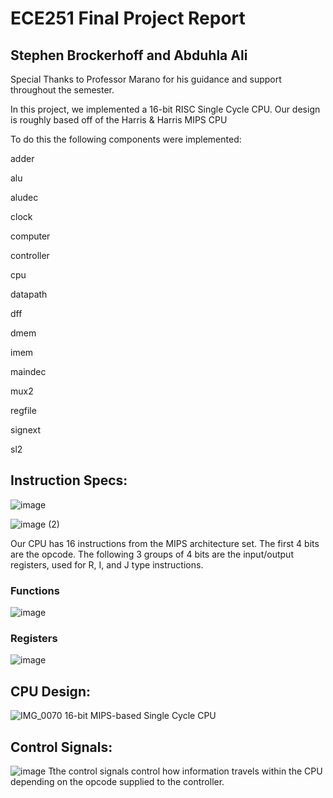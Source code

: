 # ECE251 Final Project Report

## Stephen Brockerhoff and Abduhla Ali

Special Thanks to Professor Marano for his guidance and support throughout the semester.

In this project, we implemented a 16-bit RISC Single Cycle CPU. Our design is roughly based off of the Harris & Harris MIPS CPU


To do this the following components were implemented:

adder

alu

aludec

clock

computer

controller

cpu

datapath

dff

dmem

imem

maindec

mux2

regfile

signext

sl2

## Instruction Specs:

![image](https://github.com/cooper-union-ece-251-marano/final-project-ece-251-spring-2024-cpmoo/assets/162063986/e5d1a7e6-c46e-4419-a14e-0eb64338c6fe)

![image (2)](https://github.com/cooper-union-ece-251-marano/final-project-ece-251-spring-2024-cpmoo/assets/162063986/f0484201-a2c6-47b4-ab22-bc9f001e7585)


Our CPU has 16 instructions from the MIPS architecture set. The first 4 bits are the opcode. The following 3 groups of 4 bits are the input/output registers, used for R, I, and J type instructions.

### Functions
![image](https://github.com/cooper-union-ece-251-marano/final-project-ece-251-spring-2024-cpmoo/assets/162063986/78033a0d-2a82-4a3c-bf93-d5d1fbcfc8fe)

### Registers
![image](https://github.com/cooper-union-ece-251-marano/final-project-ece-251-spring-2024-cpmoo/assets/162063986/9d7e02c7-1494-4f30-a3fa-d69fdb3c2ae8)

## CPU Design:

![IMG_0070](https://github.com/cooper-union-ece-251-marano/final-project-ece-251-spring-2024-cpmoo/assets/162063986/ef902ee9-75e6-427a-ac46-108631bd7127)
16-bit MIPS-based Single Cycle CPU

## Control Signals:

![image](https://github.com/cooper-union-ece-251-marano/final-project-ece-251-spring-2024-cpmoo/assets/162063986/d6d163c4-ee1d-4ca5-8fb2-70014f87a445)
Tthe control signals control how information travels within the CPU depending on the opcode supplied to the controller.
